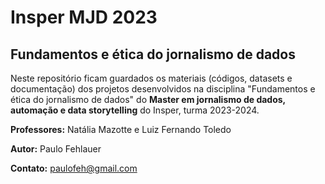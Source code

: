 # Insper MJD 2023
## Fundamentos e ética do jornalismo de dados
Neste repositório ficam guardados os materiais (códigos, datasets e documentação) dos projetos desenvolvidos na disciplina "Fundamentos e ética do jornalismo de dados" do **Master em jornalismo de dados, automação e data storytelling** do Insper, turma 2023-2024.

**Professores:** Natália Mazotte e Luiz Fernando Toledo

**Autor:** Paulo Fehlauer

**Contato:** paulofeh@gmail.com

